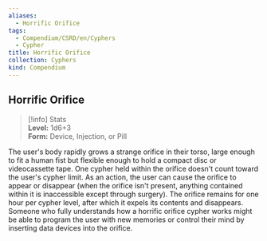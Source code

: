```yaml
---
aliases:
  - Horrific Orifice
tags:
  - Compendium/CSRD/en/Cyphers
  - Cypher
title: Horrific Orifice
collection: Cyphers
kind: Compendium
---
```

## Horrific Orifice  
>[!info] Stats  
> **Level:** 1d6+3  
> **Form:** Device, Injection, or Pill
  
The user's body rapidly grows a strange orifice in their torso, large enough to fit a human fist but flexible enough to hold a compact disc or videocassette tape. One cypher held within the orifice doesn't count toward the user's cypher limit. As an action, the user can cause the orifice to appear or disappear (when the orifice isn't present, anything contained within it is inaccessible except through surgery). The orifice remains for one hour per cypher level, after which it expels its contents and disappears. Someone who fully understands how a horrific orifice cypher works might be able to program the user with new memories or control their mind by inserting data devices into the orifice.
